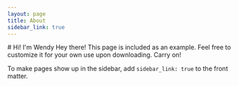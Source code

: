 ```yaml
---
layout: page
title: About
sidebar_link: true
---
```


<p class="message">
# Hi! I'm Wendy
  Hey there! This page is included as an example. Feel free to customize it
  for your own use upon downloading. Carry on!
</p>

To make pages show up in the sidebar, add `sidebar_link: true` to the front
matter.